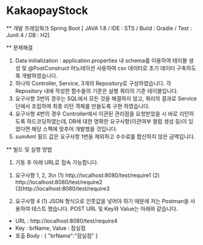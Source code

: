 # KakaopayStock

** 개발 프레임웍크
Spring Boot
[ JAVA 1.8 / IDE : STS / Build : Gradle / Test : Junit 4 / DB : H2]

** 문제해결
1. Data initialization : application.properties 내 schema를 이용하여 테이블 생성 및 @PostConstruct 어노테이션 사용하여 csv 데이터로 초기 데이터 구축하도록 개발하였습니다.
2. 하나의 Controller, Service, 3개의 Repository로 구성하였습니다. 각 Repository 내에 작성한 함수들의 기준은 실행 쿼리의 기준 테이블입니다.
3. 요구사항 3번의 경우는 SQL에서 모든 것을 해결하지 않고, 쿼리의 결과로 Service단에서 조립하여 최종 리턴 객체를 만들도록 구현 하였습니다.
4. 요구사항 4번의 경우 Controller에서 이관된 관리점을 요청받았을 시 바로 리턴하도록 하드코딩하였는데, DB에 대한 명확한 요구사항(이관여부 컬럼 생성 등)이 있었다면 해당 스펙에 맞추어 개발했을 것입니다.
5. sumAmt 필드 값은 요구사항 1번을 제외하고 수수료를 합산하지 않은 금액입니다. 


** 빌드 및 실행 방법
1. 기동 후 아래 URL로 접속 가능합니다.
 1) 요구사항 1, 2, 3\n
  (1) http://localhost:8080/test/require1
  (2) http://localhost:8080/test/require2
  (3)http://localhost:8080/test/require3

 2) 요구사항 4
  (1) JSON 형식으로 인풋값을 넣어야 하기 때문에 저는 Postman을 사용하여 테스트 했습니다. POST URL 및 Key와 Value는 아래와 같습니다.
 - URL : http://localhost:8080/test/require4
 - Key : brName, Value : 잠실점
 - 호출 Body :
      {
      "brName":"잠실점"
      }
